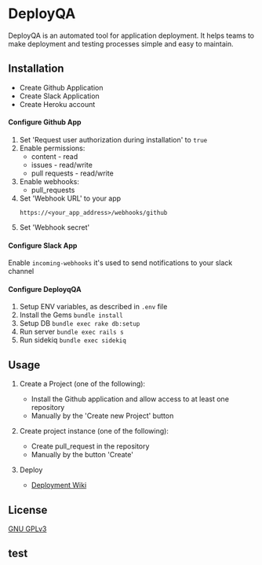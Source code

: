 # DeployQA

DeployQA is an automated tool for application deployment. It helps teams to make deployment and testing processes simple and easy to maintain.

## Installation
 
 - Create Github Application
 - Create Slack Application
 - Create Heroku account
 
#### Configure Github App
  
  1. Set 'Request user authorization during installation' to `true`
  2. Enable permissions:
     - content - read
     - issues - read/write
     - pull requests - read/write
  3. Enable webhooks:
     - pull_requests
  4. Set 'Webhook URL' to your app
      ```
      https://<your_app_address>/webhooks/github
      ```
  5. Set 'Webhook secret'
 
#### Configure Slack App

Enable `incoming-webhooks` it's used to send notifications to your slack channel
 
#### Configure DeployqQA

 1. Setup ENV variables, as described in `.env` file
 2. Install the Gems `bundle install`
 3. Setup DB `bundle exec rake db:setup`
 4. Run server `bundle exec rails s`
 5. Run sidekiq `bundle exec sidekiq`
 
## Usage

1. Create a Project (one of the following):

    - Install the Github application and allow access to at least one repository
    - Manually by the 'Create new Project' button 
 
2. Create project instance (one of the following):

    - Create pull_request in the repository
    - Manually by the button 'Create'
 
3. Deploy

    - [Deployment Wiki](https://github.com/CleverLabs/deployqa/wiki/Deployment)

## License

 [GNU GPLv3](https://www.gnu.org/licenses/gpl-3.0.html)



## test

